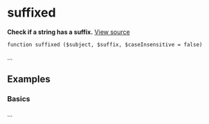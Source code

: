 
# suffixed

**Check if a string has a suffix.** [View source](https://bitbucket.org/Eiskis/baseline.php/src/default/source/strings/suffix/suffixed.php)

	function suffixed ($subject, $suffix, $caseInsensitive = false)

...



## Examples

### Basics

...
